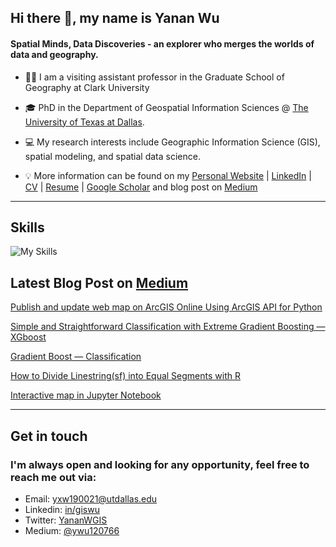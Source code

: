 ## **Hi there 👋, my name is Yanan Wu**
#### **Spatial Minds, Data Discoveries - an explorer who merges the worlds of data and geography.** 
+ 👩‍🏫 I am a visiting assistant professor in the Graduate School of Geography at Clark University
  
+ 🎓 PhD in the Department of Geospatial Information Sciences @ [The University of Texas at Dallas](https://epps.utdallas.edu/about/programs/geospatial-information-sciences/). 

+ 💻 My research interests include Geographic Information Science (GIS), spatial modeling, and spatial data science.

+ 💡 More information can be found on my [Personal Website](https://gisynw.com/) | [LinkedIn](www.linkedin.com/in/giswu) | [CV](https://gisynw.github.io/YananWu-Files/YananWu_CV.pdf) | [Resume](https://gisynw.github.io/YananWu-Files/YananWu_Resume.pdf) | [Google Scholar](https://scholar.google.com/citations?user=xVDuszoAAAAJ&hl=en) and blog post on [Medium](https://ywu120766.medium.com/)

---

## **Skills**
![My Skills](https://skillicons.dev/icons?i=js,py,r,html,css)

## Latest Blog Post on [Medium](https://ywu120766.medium.com/)

[Publish and update web map on ArcGIS Online Using ArcGIS API for Python](https://ywu120766.medium.com/publish-a-web-map-on-arcgis-online-using-arcgis-api-for-python-a7b3dc639ed7)

[Simple and Straightforward Classification with Extreme Gradient Boosting — XGboost](https://ywu120766.medium.com/simple-and-straightforward-classification-with-extreme-gradient-boosting-xgboost-e88257dbe9a7)

[Gradient Boost — Classification](https://ywu120766.medium.com/gradient-boost-classification-bc1faf0a3dbe)

[How to Divide Linestring(sf) into Equal Segments with R](https://ywu120766.medium.com/how-to-divide-linestring-sf-into-equal-segments-with-r-935a9ebaec7a)

[Interactive map in Jupyter Notebook](https://ywu120766.medium.com/ipyleaflet-ipywidgets-interactive-map-in-jupyter-notebook-a6ba76586cb5)

---

## Get in touch
### **I'm always open and looking for any opportunity, feel free to reach me out via:<br />**
- Email: [yxw190021@utdallas.edu](mailto:yxw190021@utdallas.edu)<br />
- Linkedin: [in/giswu](https://www.linkedin.com/in/giswu/)<br />
- Twitter: [YananWGIS](https://twitter.com/YananWGIS)<br />
- Medium: [@ywu120766](https://medium.com/@ywu120766)








